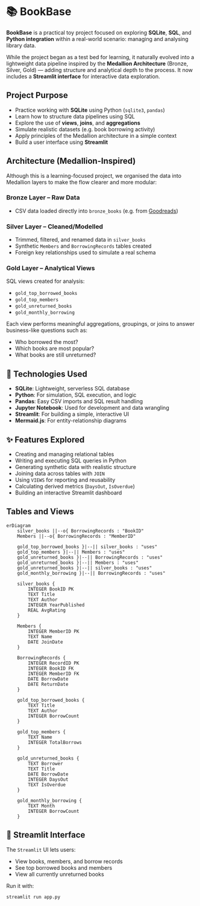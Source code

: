 # 📚 BookBase

**BookBase** is a practical toy project focused on exploring **SQLite**, **SQL**, and **Python integration** within a real-world scenario: managing and analysing library data.

While the project began as a test bed for learning, it naturally evolved into a lightweight data pipeline inspired by the **Medallion Architecture** (Bronze, Silver, Gold) — adding structure and analytical depth to the process. It now includes a **Streamlit interface** for interactive data exploration.


## Project Purpose

- Practice working with **SQLite** using Python (`sqlite3`, `pandas`)
- Learn how to structure data pipelines using SQL
- Explore the use of **views**, **joins**, and **aggregations**
- Simulate realistic datasets (e.g. book borrowing activity)
- Apply principles of the Medallion architecture in a simple context
- Build a user interface using **Streamlit**

## Architecture (Medallion-Inspired)

Although this is a learning-focused project, we organised the data into Medallion layers to make the flow clearer and more modular:

### Bronze Layer – Raw Data
- CSV data loaded directly into `bronze_books` (e.g. from [Goodreads](https://www.kaggle.com/datasets/jealousleopard/goodreadsbooks))

### Silver Layer – Cleaned/Modelled
- Trimmed, filtered, and renamed data in `silver_books`
- Synthetic `Members` and `BorrowingRecords` tables created
- Foreign key relationships used to simulate a real schema

### Gold Layer – Analytical Views
SQL views created for analysis:
- `gold_top_borrowed_books`
- `gold_top_members`
- `gold_unreturned_books`
- `gold_monthly_borrowing`

Each view performs meaningful aggregations, groupings, or joins to answer business-like questions such as:
- Who borrowed the most?
- Which books are most popular?
- What books are still unreturned?

## 🔧 Technologies Used

- **SQLite**: Lightweight, serverless SQL database
- **Python**: For simulation, SQL execution, and logic
- **Pandas**: Easy CSV imports and SQL result handling
- **Jupyter Notebook**: Used for development and data wrangling
- **Streamlit**: For building a simple, interactive UI
- **Mermaid.js**: For entity-relationship diagrams

## ✨ Features Explored

- Creating and managing relational tables
- Writing and executing SQL queries in Python
- Generating synthetic data with realistic structure
- Joining data across tables with `JOIN`
- Using `VIEWS` for reporting and reusability
- Calculating derived metrics (`DaysOut`, `IsOverdue`)
- Building an interactive Streamlit dashboard


## Tables and Views

```mermaid
erDiagram
    silver_books ||--o{ BorrowingRecords : "BookID"
    Members ||--o{ BorrowingRecords : "MemberID"

    gold_top_borrowed_books }|--|| silver_books : "uses"
    gold_top_members }|--|| Members : "uses"
    gold_unreturned_books }|--|| BorrowingRecords : "uses"
    gold_unreturned_books }|--|| Members : "uses"
    gold_unreturned_books }|--|| silver_books : "uses"
    gold_monthly_borrowing }|--|| BorrowingRecords : "uses"

    silver_books {
        INTEGER BookID PK
        TEXT Title
        TEXT Author
        INTEGER YearPublished
        REAL AvgRating
    }

    Members {
        INTEGER MemberID PK
        TEXT Name
        DATE JoinDate
    }

    BorrowingRecords {
        INTEGER RecordID PK
        INTEGER BookID FK
        INTEGER MemberID FK
        DATE BorrowDate
        DATE ReturnDate
    }

    gold_top_borrowed_books {
        TEXT Title
        TEXT Author
        INTEGER BorrowCount
    }

    gold_top_members {
        TEXT Name
        INTEGER TotalBorrows
    }

    gold_unreturned_books {
        TEXT Borrower
        TEXT Title
        DATE BorrowDate
        INTEGER DaysOut
        TEXT IsOverdue
    }

    gold_monthly_borrowing {
        TEXT Month
        INTEGER BorrowCount
    }
```

## 📄 Streamlit Interface

The `Streamlit` UI lets users:
- View books, members, and borrow records
- See top borrowed books and members
- View all currently unreturned books

Run it with:
```bash
streamlit run app.py
```
